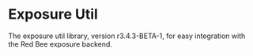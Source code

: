 # Exposure Util

The exposure util library, version r3.4.3-BETA-1, for easy integration with the Red Bee exposure backend.